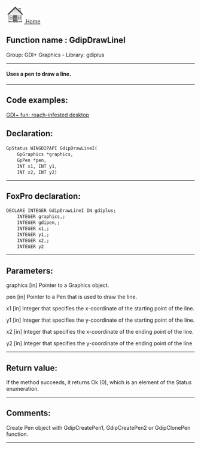 [<img src="../../images/home.png"> Home ](https://github.com/VFPX/Win32API)  

## Function name : GdipDrawLineI
Group: GDI+ Graphics - Library: gdiplus    
***  


#### Uses a pen to draw a line.
***  


## Code examples:
[GDI+ fun: roach-infested desktop](../../samples/sample_548.md)  

## Declaration:
```foxpro  
GpStatus WINGDIPAPI GdipDrawLineI(
	GpGraphics *graphics,
	GpPen *pen,
	INT x1, INT y1,
	INT x2, INT y2)  
```  
***  


## FoxPro declaration:
```foxpro  
DECLARE INTEGER GdipDrawLineI IN gdiplus;
	INTEGER graphics,;
	INTEGER gdipen,;
	INTEGER x1,;
	INTEGER y1,;
	INTEGER x2,;
	INTEGER y2  
```  
***  


## Parameters:
graphics
[in] Pointer to a Graphics object.

pen
[in] Pointer to a Pen that is used to draw the line. 

x1
[in] Integer that specifies the x-coordinate of the starting point of the line. 

y1
[in] Integer that specifies the y-coordinate of the starting point of the line. 

x2
[in] Integer that specifies the x-coordinate of the ending point of the line.

y2
[in] Integer that specifies the y-coordinate of the ending point of the line  
***  


## Return value:
If the method succeeds, it returns Ok (0), which is an element of the Status enumeration.  
***  


## Comments:
Create Pen object with GdipCreatePen1, GdipCreatePen2 or GdipClonePen function.  
  
***  


